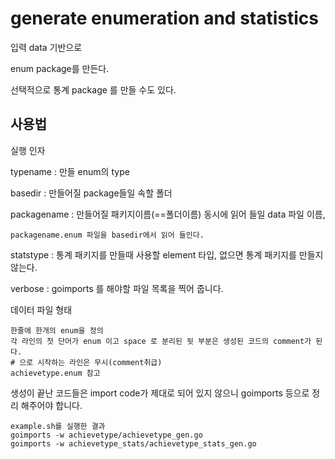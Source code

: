 # generate enumeration and statistics 

입력 data 기반으로 

enum package를 만든다. 

선택적으로 통계 package 를 만들 수도 있다. 

## 사용법 

실행 인자 

typename : 만들 enum의 type 

basedir : 만들어질 package들일 속할 폴더 

packagename : 만들어질 패키지이름(==폴더이름) 동시에 읽어 들일 data 파일 이름, 
    
    packagename.enum 파일을 basedir에서 읽어 들인다. 

statstype : 통계 패키지를 만들때 사용할 element 타입, 없으면 통계 패키지를 만들지 않는다. 

verbose : goimports 를 해야할 파일 목록을 찍어 줍니다. 

데이터 파일 형태 

    한줄에 한개의 enum을 정의 
    각 라인의 첫 단어가 enum 이고 space 로 분리된 뒷 부분은 생성된 코드의 comment가 된다. 
    # 으로 시작하는 라인은 무시(comment취급)
    achievetype.enum 참고 

생성이 끝난 코드들은 import code가 제대로 되어 있지 않으니 
goimports 등으로 정리 해주어야 합니다. 

    example.sh를 실행한 결과 
    goimports -w achievetype/achievetype_gen.go
    goimports -w achievetype_stats/achievetype_stats_gen.go
